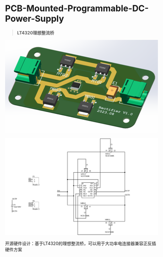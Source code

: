 # PCB-Mounted-Programmable-DC-Power-Supply

> **LT4320理想整流桥**

![实物图](4.Images/3D模型.png)

![原理图](4.Images/%E5%8E%9F%E7%90%86%E5%9B%BE.png)

开源硬件设计：基于LT4320的理想整流桥，可以用于大功率电连接器兼容正反插硬件方案
